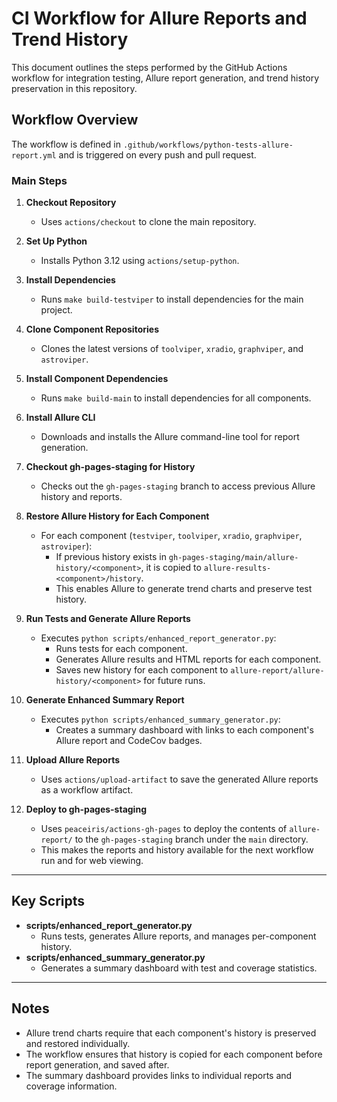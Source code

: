 # CI Workflow for Allure Reports and Trend History

This document outlines the steps performed by the GitHub Actions workflow for integration testing, Allure report generation, and trend history preservation in this repository.

## Workflow Overview

The workflow is defined in `.github/workflows/python-tests-allure-report.yml` and is triggered on every push and pull request.

### Main Steps

1. **Checkout Repository**
   - Uses `actions/checkout` to clone the main repository.

2. **Set Up Python**
   - Installs Python 3.12 using `actions/setup-python`.

3. **Install Dependencies**
   - Runs `make build-testviper` to install dependencies for the main project.

4. **Clone Component Repositories**
   - Clones the latest versions of `toolviper`, `xradio`, `graphviper`, and `astroviper`.

5. **Install Component Dependencies**
   - Runs `make build-main` to install dependencies for all components.

6. **Install Allure CLI**
   - Downloads and installs the Allure command-line tool for report generation.

7. **Checkout gh-pages-staging for History**
   - Checks out the `gh-pages-staging` branch to access previous Allure history and reports.

8. **Restore Allure History for Each Component**
   - For each component (`testviper`, `toolviper`, `xradio`, `graphviper`, `astroviper`):
     - If previous history exists in `gh-pages-staging/main/allure-history/<component>`, it is copied to `allure-results-<component>/history`.
     - This enables Allure to generate trend charts and preserve test history.

9. **Run Tests and Generate Allure Reports**
   - Executes `python scripts/enhanced_report_generator.py`:
     - Runs tests for each component.
     - Generates Allure results and HTML reports for each component.
     - Saves new history for each component to `allure-report/allure-history/<component>` for future runs.

10. **Generate Enhanced Summary Report**
    - Executes `python scripts/enhanced_summary_generator.py`:
      - Creates a summary dashboard with links to each component's Allure report and CodeCov badges.

11. **Upload Allure Reports**
    - Uses `actions/upload-artifact` to save the generated Allure reports as a workflow artifact.

12. **Deploy to gh-pages-staging**
    - Uses `peaceiris/actions-gh-pages` to deploy the contents of `allure-report/` to the `gh-pages-staging` branch under the `main` directory.
    - This makes the reports and history available for the next workflow run and for web viewing.

---

## Key Scripts

- **scripts/enhanced_report_generator.py**
  - Runs tests, generates Allure reports, and manages per-component history.
- **scripts/enhanced_summary_generator.py**
  - Generates a summary dashboard with test and coverage statistics.

---

## Notes
- Allure trend charts require that each component's history is preserved and restored individually.
- The workflow ensures that history is copied for each component before report generation, and saved after.
- The summary dashboard provides links to individual reports and coverage information. 